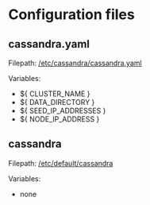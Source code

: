 # Configuration files

## cassandra.yaml

Filepath: [/etc/cassandra/cassandra.yaml](cassandra.yaml)

Variables:
- ${ CLUSTER_NAME }
- ${ DATA_DIRECTORY }
- ${ SEED_IP_ADDRESSES }
- ${ NODE_IP_ADDRESS }

## cassandra

Filepath: [/etc/default/cassandra](cassandra)

Variables:
- none
